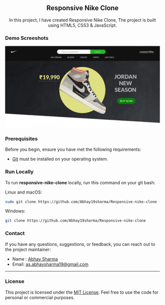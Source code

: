 <div align="center">

  <h2 align="center">Responsive Nike Clone</h2>

In this project, I have created Responsive Nike Clone, The project is built using HTML5, CSS3 & JavaScript.



</div>

### Demo Screeshots

![Responsive Nike Clone Desktop Demo](./images/Responsive-Ecommerce-Website.png "Desktop Demo")

### Prerequisites

Before you begin, ensure you have met the following requirements:

- [Git](https://git-scm.com/downloads "Download Git") must be installed on your operating system.

### Run Locally

To run **responsive-nike-clone** locally, run this command on your git bash:

Linux and macOS:

```bash
sudo git clone https://github.com/Abhay19sharma/Responsive-nike-clone
```

Windows:

```bash
git clone https://github.com/Abhay19sharma/Responsive-nike-clone
```

### Contact

If you have any questions, suggestions, or feedback, you can reach out to the project maintainer:

- Name : [Abhay Sharma](https://www.linkedin.com/in/abhay-sharma-314830283)
- Email: [as.abhaysharma19@gmail.com](mailto:as.abhaysharma19@gmail.com)

---

### License

This project is licensed under the [MIT License](LICENSE). Feel free to use the code for personal or commercial purposes.
